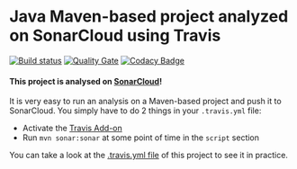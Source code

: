 # Java Maven-based project analyzed on SonarCloud using Travis

[![Build status](https://travis-ci.org/matheuspiment/sonar-test.svg?branch=master)](https://travis-ci.org/matheuspiment/sonar-test)
[![Quality Gate](https://sonarcloud.io/api/badges/gate?key=com.github.matheuspiment:sonar-test)](https://sonarcloud.io/dashboard/index/com.github.matheuspiment:sonar-test)
[![Codacy Badge](https://api.codacy.com/project/badge/Grade/95ad44b707cf40b08bc1fd09ad73ba5f)](https://www.codacy.com/app/matheuspiment/sonar-test?utm_source=github.com&amp;utm_medium=referral&amp;utm_content=matheuspiment/sonar-test&amp;utm_campaign=Badge_Grade)

#### This project is analysed on [SonarCloud](https://sonarcloud.io)!

It is very easy to run an analysis on a Maven-based project and push it to SonarCloud.
You simply have to do 2 things in your `.travis.yml` file:
* Activate the [Travis Add-on](https://docs.travis-ci.com/user/sonarqube/)
* Run `mvn sonar:sonar` at some point of time in the `script` section

You can take a look at the [.travis.yml file](https://github.com/matheuspiment/sonar-test/blob/master/.travis.yml)
of this project to see it in practice.
